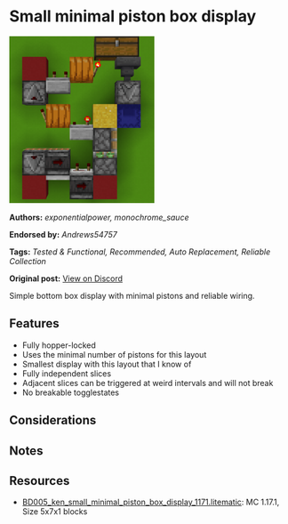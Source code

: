 # Small minimal piston box display
<img alt="2021-12-31_16.png" src="images/2021-12-31_16.png?raw=1" height="300px">

**Authors:** *exponentialpower, monochrome_sauce*

**Endorsed by:** *Andrews54757*

**Tags:** *Tested & Functional, Recommended, Auto Replacement, Reliable Collection*

**Original post:** [View on Discord](https://discord.com/channels/1375556143186837695/1388317258144546846)

Simple bottom box display with minimal pistons and reliable wiring.
## Features
- Fully hopper-locked
- Uses the minimal number of pistons for this layout
- Smallest display with this layout that I know of
- Fully independent slices
- Adjacent slices can be triggered at weird intervals and will not break
- No breakable togglestates
## Considerations

## Notes

## Resources
- [BD005_ken_small_minimal_piston_box_display_1171.litematic](attachments/BD005_ken_small_minimal_piston_box_display_1171.litematic): MC 1.17.1, Size 5x7x1 blocks
